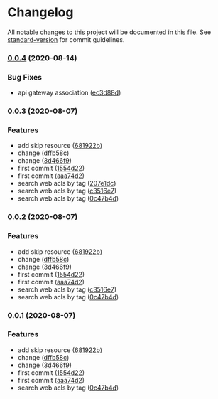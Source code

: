 # Changelog

All notable changes to this project will be documented in this file. See [standard-version](https://github.com/conventional-changelog/standard-version) for commit guidelines.

### [0.0.4](https://github.com/w4rlock/serverless-waf-association/compare/release-0.0.3...release-0.0.4) (2020-08-14)


### Bug Fixes

* api gateway association ([ec3d88d](https://github.com/w4rlock/serverless-waf-association/commit/ec3d88d03ed5bc776ba3209483ebd8c8f45eb880))

### 0.0.3 (2020-08-07)


### Features

* add skip resource ([681922b](https://github.com/w4rlock/serverless-waf-association/commit/681922b46cab52e5405a7876ba85a2b8155395c3))
* change ([dffb58c](https://github.com/w4rlock/serverless-waf-association/commit/dffb58cc478aa197cc936d46926c085ad85c5834))
* change ([3d466f9](https://github.com/w4rlock/serverless-waf-association/commit/3d466f9e3723f343769e5a9fab36b51b044b5845))
* first commit ([1554d22](https://github.com/w4rlock/serverless-waf-association/commit/1554d22ef721b64928fd78e0538ae4567898bdb1))
* first commit ([aaa74d2](https://github.com/w4rlock/serverless-waf-association/commit/aaa74d2526bf96bbcfabdcf5679e49bde33787be))
* search web acls by tag ([207e1dc](https://github.com/w4rlock/serverless-waf-association/commit/207e1dcca06de461827892d2b8733f8a72da9cb5))
* search web acls by tag ([c3516e7](https://github.com/w4rlock/serverless-waf-association/commit/c3516e73d18897a58acb665aaf18f950f9bce870))
* search web acls by tag ([0c47b4d](https://github.com/w4rlock/serverless-waf-association/commit/0c47b4d20146581aa966cb7c6419d99c7ceb3ef6))

### 0.0.2 (2020-08-07)


### Features

* add skip resource ([681922b](https://github.com/w4rlock/serverless-waf-association/commit/681922b46cab52e5405a7876ba85a2b8155395c3))
* change ([dffb58c](https://github.com/w4rlock/serverless-waf-association/commit/dffb58cc478aa197cc936d46926c085ad85c5834))
* change ([3d466f9](https://github.com/w4rlock/serverless-waf-association/commit/3d466f9e3723f343769e5a9fab36b51b044b5845))
* first commit ([1554d22](https://github.com/w4rlock/serverless-waf-association/commit/1554d22ef721b64928fd78e0538ae4567898bdb1))
* first commit ([aaa74d2](https://github.com/w4rlock/serverless-waf-association/commit/aaa74d2526bf96bbcfabdcf5679e49bde33787be))
* search web acls by tag ([c3516e7](https://github.com/w4rlock/serverless-waf-association/commit/c3516e73d18897a58acb665aaf18f950f9bce870))
* search web acls by tag ([0c47b4d](https://github.com/w4rlock/serverless-waf-association/commit/0c47b4d20146581aa966cb7c6419d99c7ceb3ef6))

### 0.0.1 (2020-08-07)


### Features

* add skip resource ([681922b](https://github.com/w4rlock/serverless-waf-association/commit/681922b46cab52e5405a7876ba85a2b8155395c3))
* change ([dffb58c](https://github.com/w4rlock/serverless-waf-association/commit/dffb58cc478aa197cc936d46926c085ad85c5834))
* change ([3d466f9](https://github.com/w4rlock/serverless-waf-association/commit/3d466f9e3723f343769e5a9fab36b51b044b5845))
* first commit ([1554d22](https://github.com/w4rlock/serverless-waf-association/commit/1554d22ef721b64928fd78e0538ae4567898bdb1))
* first commit ([aaa74d2](https://github.com/w4rlock/serverless-waf-association/commit/aaa74d2526bf96bbcfabdcf5679e49bde33787be))
* search web acls by tag ([0c47b4d](https://github.com/w4rlock/serverless-waf-association/commit/0c47b4d20146581aa966cb7c6419d99c7ceb3ef6))
